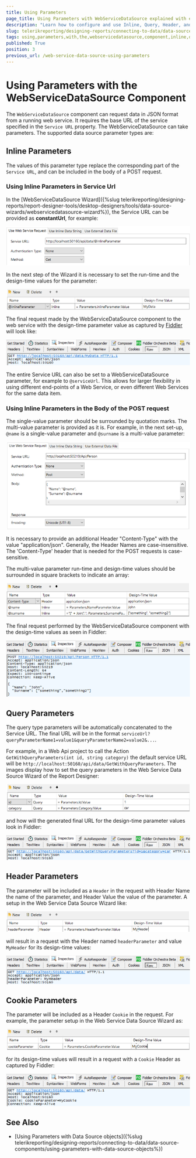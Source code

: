 ```yaml
---
title: Using Parameters
page_title: Using Parameters with WebServiceDataSource explained with examples
description: "Learn how to configure and use Inline, Query, Header, and Cookie Parameters with the WebServiceDataSource component in Telerik Reporting."
slug: telerikreporting/designing-reports/connecting-to-data/data-source-components/webservicedatasource-component/using-parameters-with-the-webservicedatasource-component
tags: using,parameters,with,the,webservicedatasource,component,inline,query,header,cookie,fiddler,configure
published: True
position: 3
previous_url: /web-service-data-source-using-parameters
---
```


# Using Parameters with the WebServiceDataSource Component

The `WebServiceDataSource` component can request data in JSON format from a running web service. It requires the base URL of the service specified in the `Service URL` property. The WebServiceDataSource can take parameters. The supported data source parameter types are:

## Inline Parameters

The values of this parameter type replace the corresponding part of the `Service URL`, and can be included in the body of a POST request.

### Using Inline Parameters in Service Url

In the [WebServiceDataSource Wizard]({%slug telerikreporting/designing-reports/report-designer-tools/desktop-designers/tools/data-source-wizards/webservicedatasource-wizard%}), the Service URL can be provided as __constantUrl__, for example:

![The ServiceUrl of the WebServiceDataSource configured with an inline parameter](images/WebServiceDataSourceUrlx750.png)

In the next step of the Wizard it is necessary to set the run-time and the design-time values for the parameter:

![Set the Inline parameter value in the WebServiceDataSource Wizard](images/WebServiceDataSourceInlineParameterx750.png)

The final request made by the WebServiceDataSource component to the web service with the design-time parameter value as captured by [Fiddler](https://www.telerik.com/download/fiddler) will look like:

![The request performed by the WebServiceDataSource component with the design-time Inline parameter value as part of the ServiceUrl as seen in Fiddler](images/WebServiceDataSourceInlineParameterRequestUrlx750.png)

The entire Service URL can also be set to a WebServiceDataSource parameter, for example to `@serviceUrl`. This allows for larger flexibility in using different end-points of a Web Service, or even different Web Services for the same data item.

### Using Inline Parameters in the Body of the POST request

The single-value parameter should be surrounded by quotation marks. The multi-value parameter is provided as it is. For example, in the next set-up, `@name` is a single-value parameter and `@surname` is a multi-value parameter:

![The ServiceUrl of the WebServiceDataSource configured as a constant and inline parameters provided in the body of the request](images/WebServiceDataSourceUrlBodyx750.png)

It is necessary to provide an additional Header "Content-Type" with the value "application/json". Generally, the Header Names are case-insensitive. The 'Content-Type' header that is needed for the POST requests is case-sensitive.

The multi-value parameter run-time and design-time values should be surrounded in square brackets to indicate an array:

![Set the Inline parameter values and the required header parameter Content-Type in the WebServiceDataSource Wizard](images/WebServiceDataSourceInlineParameterBodyx750.png)

The final request performed by the WebServiceDataSource component with the design-time values as seen in Fiddler:

![The request performed by the WebServiceDataSource component with the design-time Inline parameter values from the body and the Header parameter Content-Type as seen in Fiddler](images/WebServiceDataSourceInlineParameterRequestUrlBodyx750.png)

## Query Parameters

The query type parameters will be automatically concatenated to the Service URL. The final URL will be in the format `serviceUrl?queryParameterName1=value1&queryParameterName2=value2&...`.

For example, in a Web Api project to call the Action `GetWithQueryParameters(int id, string category)` the default service URL will be `http://localhost:50160/api/data/GetWithQueryParameters`. The images display how to set the query parameters in the Web Service Data Source Wizard of the Report Designer:

![Set the Query parameter values in the WebServiceDataSource Wizard](images/WebServiceDataSourceQueryParameterx750.png)

and how will the generated final URL for the design-time parameter values look in Fiddler:

![The request performed by the WebServiceDataSource component with the design-time Query parameter values as seen in Fiddler](images/WebServiceDataSourceQueryParameterRequestUrlx750.png)

## Header Parameters

The parameter will be included as a `Header` in the request with Header Name the name of the parameter, and Header Value the value of the parameter. A setup in the Web Service Data Source Wizard like:

![Set the Header parameter value in the WebServiceDataSource Wizard](images/WebServiceDataSourceHeaderParameterx750.png)

will result in a request with the Header named `headerParameter` and value `MyHeader` for its design-time values:

![The request performed by the WebServiceDataSource component with the design-time Header parameter value as seen in Fiddler](images/WebServiceDataSourceHeaderParameterRequestUrlx750.png)

## Cookie Parameters

The parameter will be included as a Header `Cookie` in the request. For example, the parameter setup in the Web Service Data Source Wizard as:

![Set the Cookie parameter value in the WebServiceDataSource Wizard](images/WebServiceDataSourceCookieParameterx750.png) 

for its design-time values will result in a request with a `Cookie` Header as captured by Fiddler:

![The request performed by the WebServiceDataSource component with the design-time Cookie parameter value as seen in Fiddler](images/WebServiceDataSourceCookieParameterRequestUrlx750.png)

## See Also

* [Using Parameters with Data Source objects]({%slug telerikreporting/designing-reports/connecting-to-data/data-source-components/using-parameters-with-data-source-objects%})
